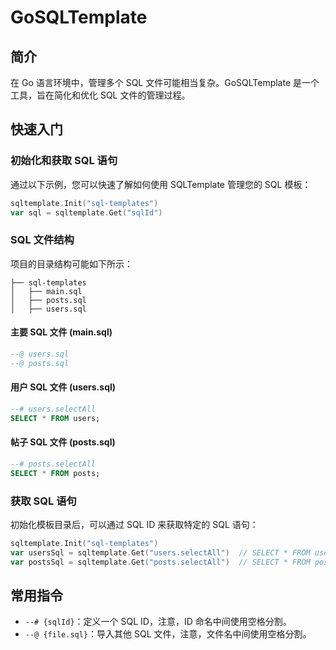 # GoSQLTemplate

## 简介

在 Go 语言环境中，管理多个 SQL 文件可能相当复杂。GoSQLTemplate 是一个工具，旨在简化和优化 SQL 文件的管理过程。

## 快速入门

### 初始化和获取 SQL 语句

通过以下示例，您可以快速了解如何使用 SQLTemplate 管理您的 SQL 模板：

```go
sqltemplate.Init("sql-templates")
var sql = sqltemplate.Get("sqlId")
```

### SQL 文件结构

项目的目录结构可能如下所示：

```
├── sql-templates
│   ├── main.sql
│   ├── posts.sql
│   ├── users.sql
```

#### 主要 SQL 文件 (main.sql)

```sql
--@ users.sql
--@ posts.sql
```

#### 用户 SQL 文件 (users.sql)

```sql
--# users.selectAll
SELECT * FROM users;
```

#### 帖子 SQL 文件 (posts.sql)

```sql
--# posts.selectAll
SELECT * FROM posts;
```

### 获取 SQL 语句

初始化模板目录后，可以通过 SQL ID 来获取特定的 SQL 语句：

```go
sqltemplate.Init("sql-templates")
var usersSql = sqltemplate.Get("users.selectAll")  // SELECT * FROM users;
var postsSql = sqltemplate.Get("posts.selectAll")  // SELECT * FROM posts;
```

## 常用指令

- `--# {sqlId}`：定义一个 SQL ID，注意，ID 命名中间使用空格分割。
- `--@ {file.sql}`：导入其他 SQL 文件，注意，文件名中间使用空格分割。